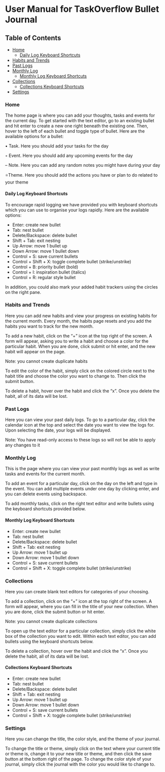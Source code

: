 # User Manual for TaskOverflow Bullet Journal

## Table of Contents
- [Home](#home)
  - [Daily Log Keyboard Shortcuts](#daily-log-keyboard-shortcuts)
- [Habits and Trends](#habits-and-trends)
- [Past Logs](#past-logs)
- [Monthly Log](#monthly-log)
  - [Monthly Log Keyboard Shortcuts](#monthly-log-keyboard-shortcuts)
- [Collections](#collections)
  - [Collections Keyboard Shortcuts](#collections-keyboard-shortcuts)
- [Settings](#settings)

### Home
The home page is where you can add your thoughts, tasks and events for the current day. To get started with the text editor, go to an existing bullet and hit enter to create a new one right beneath the existing one. Then, hover to the left of each bullet and toggle type of bullet. Here are the available options for a bullet:

• Task. Here you should add your tasks for the day

◦ Event. Here you should add any upcoming events for the day

– Note. Here you can add any random notes you might have during your day

⭐Theme. Here you should add the actions you have or plan to do related to your theme

#### Daily Log Keyboard Shortcuts
To encourage rapid logging we have provided you with keyboard shortcuts which you can use to organise your logs rapidly. Here are the available options:
- Enter: create new bullet
- Tab: nest bullet
- Delete/Backspace: delete bullet
- Shift + Tab: exit nesting
- Up Arrow: move 1 bullet up
- Down Arrow: move 1 bullet down
- Control + S: save current bullets
- Control + Shift + X: toggle complete bullet (strike/unstrike)
- Control + B: priority bullet (bold)
- Control + I: inspiration bullet (italics)
- Control + R: regular style bullet

In addition, you could also mark your added habit trackers using the circles on the right pane. 

### Habits and Trends
Here you can add new habits and view your progress on existing habits for the current month. Every month, the habits page resets and you add the habits you want to track for the new month.

To add a new habit, click on the “+” icon at the top right of the screen. A form will appear, asking you to write a habit and choose a color for the particular habit. When you are done, click submit or hit enter, and the new habit will appear on the page.

Note: you cannot create duplicate habits

To edit the color of the habit, simply click on the colored circle next to the habit title and choose the color you want to change to. Then click the submit button.

To delete a habit, hover over the habit and click the “x”. Once you delete the habit, all of its data will be lost.

### Past Logs

Here you can view your past daily logs. To go to a particular day, click the calendar icon at the top and select the date you want to view the logs for. Upon selecting the date, your logs will be displayed.

Note: You have read-only access to these logs so will not be able to apply any changes to it

### Monthly Log
This is the page where you can view your past monthly logs as well as write tasks and events for the current month.

To add an event for a particular day, click on the day on the left and type in the event. You can add multiple events under one day by clicking enter, and you can delete events using backspace.

To add monthly tasks, click on the right text editor and write bullets using the keyboard shortcuts provided below.

#### Monthly Log Keyboard Shortcuts
- Enter: create new bullet
- Tab: nest bullet
- Delete/Backspace: delete bullet
- Shift + Tab: exit nesting
- Up Arrow: move 1 bullet up
- Down Arrow: move 1 bullet down
- Control + S: save current bullets
- Control + Shift + X: toggle complete bullet (strike/unstrike)

### Collections
Here you can create blank text editors for categories of your choosing. 

To add a collection, click on the “+” icon at the top right of the screen. A form will appear, where you can fill in the title of your new collection. When you are done, click the submit button or hit enter. 

Note: you cannot create duplicate collections

To open up the text editor for a particular collection, simply click the white box of the collection you want to edit. Within each text editor, you can add bullets using the keyboard shortcuts below.

To delete a collection, hover over the habit and click the “x”. Once you delete the habit, all of its data will be lost.

#### Collections Keyboard Shortcuts
- Enter: create new bullet
- Tab: nest bullet
- Delete/Backspace: delete bullet
- Shift + Tab: exit nesting
- Up Arrow: move 1 bullet up
- Down Arrow: move 1 bullet down
- Control + S: save current bullets
- Control + Shift + X: toggle complete bullet (strike/unstrike)


### Settings
Here you can change the title, the color style, and the theme of your journal.

To change the title or theme, simply click on the text where your current title or theme is, change it to your new title or theme, and then click the save button at the bottom right of the page. To change the color style of your journal, simply click the journal with the color you would like to change to.

